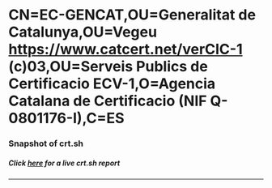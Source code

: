 # CN=EC-GENCAT,OU=Generalitat de Catalunya,OU=Vegeu https://www.catcert.net/verCIC-1  (c)03,OU=Serveis Publics de Certificacio ECV-1,O=Agencia Catalana de Certificacio (NIF Q-0801176-I),C=ES
### Snapshot of crt.sh
##### Click [here](https://crt.sh/?q=Serial_3A7D1B02CB5CA3164FE961117B5E741B) for a live crt.sh report

---
